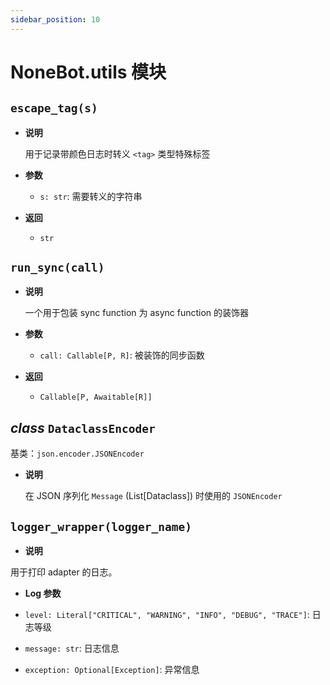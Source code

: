 ```yaml
---
sidebar_position: 10
---
```


# NoneBot.utils 模块

## `escape_tag(s)`

- **说明**

  用于记录带颜色日志时转义 `<tag>` 类型特殊标签

- **参数**

  - `s: str`: 需要转义的字符串

- **返回**

  - `str`

## `run_sync(call)`

- **说明**

  一个用于包装 sync function 为 async function 的装饰器

- **参数**

  - `call: Callable[P, R]`: 被装饰的同步函数

- **返回**

  - `Callable[P, Awaitable[R]]`

## _class_ `DataclassEncoder`

基类：`json.encoder.JSONEncoder`

- **说明**

  在 JSON 序列化 `Message` (List[Dataclass]) 时使用的 `JSONEncoder`

## `logger_wrapper(logger_name)`

- **说明**

用于打印 adapter 的日志。

- **Log 参数**

- `level: Literal["CRITICAL", "WARNING", "INFO", "DEBUG", "TRACE"]`: 日志等级

- `message: str`: 日志信息

- `exception: Optional[Exception]`: 异常信息
